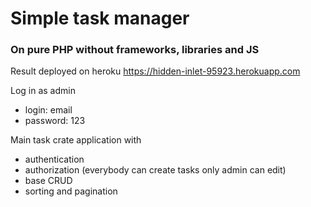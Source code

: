 # Simple task manager

### On pure PHP without frameworks, libraries and JS

Result deployed on heroku https://hidden-inlet-95923.herokuapp.com

Log in as admin
- login: email
- password: 123

Main task crate application with
- authentication
- authorization (everybody can create tasks only admin can edit)
- base CRUD
- sorting and pagination
